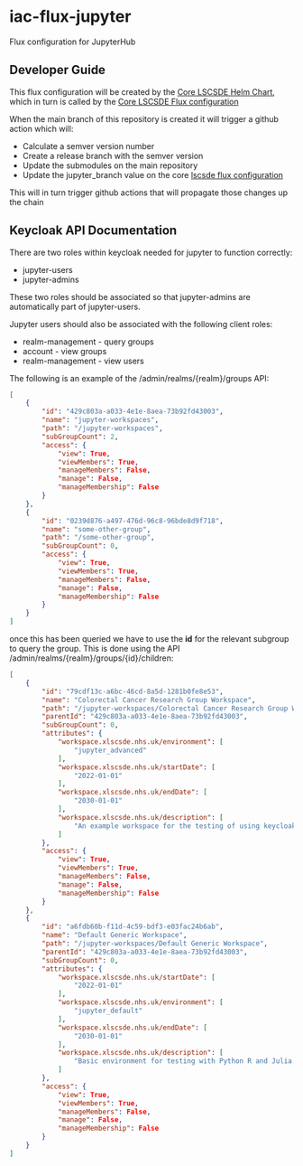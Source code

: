 # iac-flux-jupyter
Flux configuration for JupyterHub

## Developer Guide
This flux configuration will be created by the [Core LSCSDE Helm Chart](../../helm/lscsde-flux/), which in turn is called by the [Core LSCSDE Flux configuration](../lscsde/)

When the main branch of this repository is created it will trigger a github action which will:
* Calculate a semver version number
* Create a release branch with the semver version
* Update the submodules on the main repository
* Update the jupyter_branch value on the core [lscsde flux configuration](../lscsde)

This will in turn trigger github actions that will propagate those changes up the chain

## Keycloak API Documentation
There are two roles within keycloak needed for jupyter to function correctly:

* jupyter-users
* jupyter-admins

These two roles should be associated so that jupyter-admins are automatically part of jupyter-users.

Jupyter users should also be associated with the following client roles:
* realm-management - query groups
* account - view groups
* realm-management - view users

The following is an example of the /admin/realms/{realm}/groups API:
```json
[
    {
        "id": "429c803a-a033-4e1e-8aea-73b92fd43003",
        "name": "jupyter-workspaces",
        "path": "/jupyter-workspaces",
        "subGroupCount": 2,
        "access": {
            "view": True,
            "viewMembers": True,
            "manageMembers": False,
            "manage": False,
            "manageMembership": False
        }
    },
    {
        "id": "0239d876-a497-476d-96c8-96bde8d9f718",
        "name": "some-other-group",
        "path": "/some-other-group",
        "subGroupCount": 0,
        "access": {
            "view": True,
            "viewMembers": True,
            "manageMembers": False,
            "manage": False,
            "manageMembership": False
        }
    }
]
```

once this has been queried we have to use the **id** for the relevant subgroup to query the group. This is done using the API /admin/realms/{realm}/groups/{id}/children:

```json
[
    {
        "id": "79cdf13c-a6bc-46cd-8a5d-1281b0fe8e53",
        "name": "Colorectal Cancer Research Group Workspace",
        "path": "/jupyter-workspaces/Colorectal Cancer Research Group Workspace",
        "parentId": "429c803a-a033-4e1e-8aea-73b92fd43003",
        "subGroupCount": 0,
        "attributes": {
            "workspace.xlscsde.nhs.uk/environment": [
                "jupyter_advanced"
            ],
            "workspace.xlscsde.nhs.uk/startDate": [
                "2022-01-01"
            ],
            "workspace.xlscsde.nhs.uk/endDate": [
                "2030-01-01"
            ],
            "workspace.xlscsde.nhs.uk/description": [
                "An example workspace for the testing of using keycloak groups"
            ]
        },
        "access": {
            "view": True,
            "viewMembers": True,
            "manageMembers": False,
            "manage": False,
            "manageMembership": False
        }
    },
    {
        "id": "a6fdb60b-f11d-4c59-bdf3-e03fac24b6ab",
        "name": "Default Generic Workspace",
        "path": "/jupyter-workspaces/Default Generic Workspace",
        "parentId": "429c803a-a033-4e1e-8aea-73b92fd43003",
        "subGroupCount": 0,
        "attributes": {
            "workspace.xlscsde.nhs.uk/startDate": [
                "2022-01-01"
            ],
            "workspace.xlscsde.nhs.uk/environment": [
                "jupyter_default"
            ],
            "workspace.xlscsde.nhs.uk/endDate": [
                "2030-01-01"
            ],
            "workspace.xlscsde.nhs.uk/description": [
                "Basic environment for testing with Python R and Julia."
            ]
        },
        "access": {
            "view": True,
            "viewMembers": True,
            "manageMembers": False,
            "manage": False,
            "manageMembership": False
        }
    }
]
```